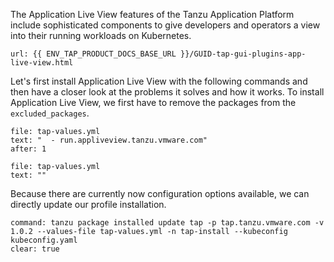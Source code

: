 The Application Live View features of the Tanzu Application Platform include sophisticated components to give developers and operators a view into their running workloads on Kubernetes.

```dashboard:open-url
url: {{ ENV_TAP_PRODUCT_DOCS_BASE_URL }}/GUID-tap-gui-plugins-app-live-view.html
```

Let's first install Application Live View with the following commands and then have a closer look at the problems it solves and how it works.
To install Application Live View, we first have to remove the packages from the `excluded_packages`.
```editor:select-matching-text
file: tap-values.yml
text: "  - run.appliveview.tanzu.vmware.com"
after: 1
```
```editor:replace-text-selection
file: tap-values.yml
text: ""
```

Because there are currently now configuration options available, we can directly update our profile installation.
```terminal:execute
command: tanzu package installed update tap -p tap.tanzu.vmware.com -v 1.0.2 --values-file tap-values.yml -n tap-install --kubeconfig kubeconfig.yaml
clear: true
```